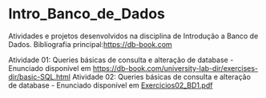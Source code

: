 # Intro_Banco_de_Dados
Atividades e projetos desenvolvidos na disciplina de Introdução a Banco de Dados.
Bibliografia principal:https://db-book.com

Atividade 01: Queries básicas de consulta e alteração de database - Enunciado disponível em https://db-book.com/university-lab-dir/exercises-dir/basic-SQL.html
Atividade 02: Queries básicas de consulta e alteração de database - Enunciado disponível em [Exercicios02_BD1.pdf](https://github.com/user-attachments/files/21605198/Exercicios02_BD1.pdf)


